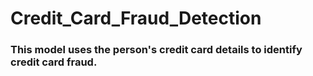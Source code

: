 # Credit_Card_Fraud_Detection
### This model uses the person's credit card details to identify credit card fraud.
